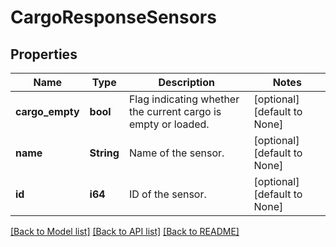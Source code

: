 # CargoResponseSensors

## Properties
Name | Type | Description | Notes
------------ | ------------- | ------------- | -------------
**cargo_empty** | **bool** | Flag indicating whether the current cargo is empty or loaded. | [optional] [default to None]
**name** | **String** | Name of the sensor. | [optional] [default to None]
**id** | **i64** | ID of the sensor. | [optional] [default to None]

[[Back to Model list]](../README.md#documentation-for-models) [[Back to API list]](../README.md#documentation-for-api-endpoints) [[Back to README]](../README.md)


